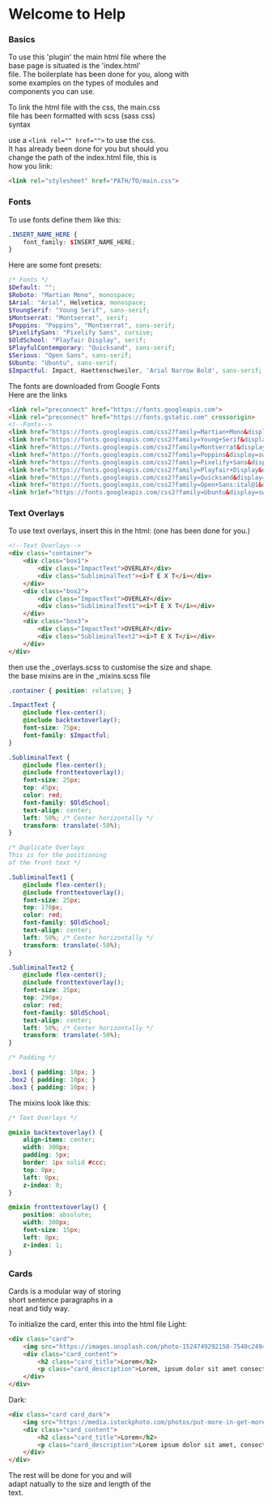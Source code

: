 # **Welcome to Help**
### Basics
To use this 'plugin' the main html file where the  
base page is situated is the 'index.html'  
file.
The boilerplate has been done for you, along with  
some examples on the types of modules and  
components you can use.

To link the html file with the css, the main.css  
file has been formatted with scss (sass css)  
syntax

use a ```<link rel="" href="">``` to use the css.  
It has already been done for you but should you  
change the path of the index.html file, this is  
how you link:
``` html
<link rel="stylesheet" href="PATH/TO/main.css">
```

### Fonts
To use fonts define them like this:  
``` scss
.INSERT_NAME_HERE {
    font_family: $INSERT_NAME_HERE;
}
```
Here are some font presets:  
``` scss
/* Fonts */
$Default: "";
$Roboto: "Martian Mono", monospace;
$Arial: "Arial", Helvetica, monospace;
$YoungSerif: "Young Serif", sans-serif;
$Montserrat: "Montserrat", serif;
$Poppins: "Poppins", "Montserrat", sans-serif;
$PixelifySans: "Pixelify Sans", cursive;
$OldSchool: "Playfair Display", serif;
$PlayfulContemporary: "Quicksand", sans-serif;
$Serious: "Open Sans", sans-serif;
$Ubuntu: "Ubuntu", sans-serif;
$Impactful: Impact, Haettenschweiler, 'Arial Narrow Bold', sans-serif;
```
The fonts are downloaded from Google Fonts  
Here are the links  
``` html
<link rel="preconnect" href="https://fonts.googleapis.com">
<link rel="preconnect" href="https://fonts.gstatic.com" crossorigin>
<!--Fonts-->
<link href="https://fonts.googleapis.com/css2?family=Martian+Mono&display=swap" rel="stylesheet">
<link href="https://fonts.googleapis.com/css2?family=Young+Serif&display=swap" rel="stylesheet">
<link href="https://fonts.googleapis.com/css2?family=Montserrat&display=swap" rel="stylesheet">
<link href="https://fonts.googleapis.com/css2?family=Poppins&display=swap" rel="stylesheet">
<link href="https://fonts.googleapis.com/css2?family=Pixelify+Sans&display=swap" rel="stylesheet">
<link href="https://fonts.googleapis.com/css2?family=Playfair+Display&display=swap" rel="stylesheet">
<link href="https://fonts.googleapis.com/css2?family=Quicksand&display=swap" rel="stylesheet">
<link href="https://fonts.googleapis.com/css2?family=Open+Sans:ital@1&display=swap" rel="stylesheet">
<link hr1ef="https://fonts.googleapis.com/css2?family=Ubuntu&display=swap" rel="stylesheet">
```

### Text Overlays
To use text overlays, insert this in the html:
(one has been done for you.)
``` html
<!--Text Overlays-->
<div class="container">
    <div class="box1">
        <div class="ImpactText">OVERLAY</div>
        <div class="SubliminalText"><i>T E X T</i></div>
    </div>
    <div class="box2">
        <div class="ImpactText">OVERLAY</div>
        <div class="SubliminalText1"><i>T E X T</i></div>
    </div>
    <div class="box3">
        <div class="ImpactText">OVERLAY</div>
        <div class="SubliminalText2"><i>T E X T</i></div>
    </div>
</div>
```
then use the _overlays.scss to customise the size and shape.  
the base mixins are in the _mixins.scss file
``` scss
.container { position: relative; }

.ImpactText {
    @include flex-center();
    @include backtextoverlay();
    font-size: 75px;
    font-family: $Impactful;
}

.SubliminalText {
    @include flex-center();
    @include fronttextoverlay();
    font-size: 25px;
    top: 45px;
    color: red;
    font-family: $OldSchool;
    text-align: center;
    left: 50%; /* Center horizontally */
    transform: translate(-50%);
}

/* Duplicate Overlays
This is for the positioning 
of the front text */

.SubliminalText1 {
    @include flex-center();
    @include fronttextoverlay();
    font-size: 25px;
    top: 170px;
    color: red;
    font-family: $OldSchool;
    text-align: center;
    left: 50%; /* Center horizontally */
    transform: translate(-50%);
}

.SubliminalText2 {
    @include flex-center();
    @include fronttextoverlay();
    font-size: 25px;
    top: 290px;
    color: red;
    font-family: $OldSchool;
    text-align: center;
    left: 50%; /* Center horizontally */
    transform: translate(-50%);
}

/* Padding */

.box1 { padding: 10px; }
.box2 { padding: 10px; }
.box3 { padding: 10px; }
```
The mixins look like this:
``` scss
/* Text Overlays */

@mixin backtextoverlay() {
    align-items: center;
    width: 300px;
    padding: 5px;
    border: 1px solid #ccc;
    top: 0px;
    left: 0px;
    z-index: 0;
}

@mixin fronttextoverlay() {
    position: absolute;
    width: 300px;
    font-size: 15px;
    left: 0px;
    z-index: 1;
}
```
### Cards
Cards is a modular way of storing  
short sentence paragraphs in a  
neat and tidy way.

To initialize the card, enter this into the html file
Light:
``` html
<div class="card">
    <img src="https://images.unsplash.com/photo-1524749292158-7540c2494485?ixlib=rb-1.2.1&ixid=MnwxMjA3fDB8MHxzZWFyY2h8MTd8fGRldmVsb3BlcnN8ZW58MHx8MHx8&auto=format&fit=crop&w=500&q=60" alt="">
    <div class="card_content">
        <h2 class="card_title">Lorem</h2>
        <p class="card_description">Lorem, ipsum dolor sit amet consectetur adipisicing elit. Rerum porro dolores sapiente.</p>
    </div>
</div>
```
Dark:
``` html
<div class="card card_dark">
    <img src="https://media.istockphoto.com/photos/put-more-in-get-more-out-picture-id1291318636?b=1&k=20&m=1291318636&s=170667a&w=0&h=UvVIk7wwkN3X9OFm8gBlWWviV5vAjfrq2ejYP30JmnA=" alt="">
    <div class="card_content">
        <h2 class="card_title">Lorem</h2>
        <p class="card_description">Lorem ipsum dolor sit amet, consectetur adipisicing elit. Atque amet obcaecati nihil.</p>
    </div>
</div>
```
The rest will be done for you and will  
adapt natually to the size and length of the  
text.
